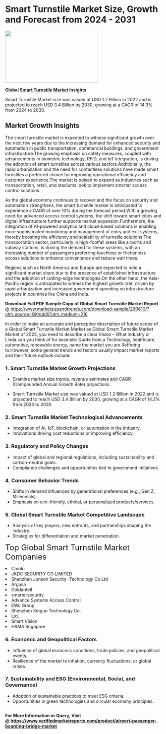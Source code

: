 <H1>Smart Turnstile Market Size, Growth and Forecast from 2024 - 2031</H1><img class="aligncenter size-medium wp-image-584254" src="https://thirdeyenews.in/wp-content/uploads/2024/09/Global-Market-Research-300x168.jpeg" alt="" width="300" height="168" /><p><strong>Global&nbsp;<a href="https://www.marketsizeandtrends.com/download-sample/290610/?utm_source=Github8j?utm_medium=216">Smart Turnstile Market</a> Insights</strong></p><p>Smart Turnstile Market size was valued at USD 1.2 Billion in 2022 and is projected to reach USD 3.4 Billion by 2030, growing at a CAGR of 14.3% from 2024 to 2030.</p><p><h2>Market Growth Insights</h2> <p>The smart turnstile market is expected to witness significant growth over the next few years due to the increasing demand for enhanced security and automation in public transportation, commercial buildings, and government infrastructure.The growing emphasis on safety measures, coupled with advancements in biometric technology, RFID, and IoT integration, is driving the adoption of smart turnstiles across various sectors.Additionally, the rapid urbanization and the need for contactless solutions have made smart turnstiles a preferred choice for improving operational efficiency and customer experience.The market is poised to expand as industries such as transportation, retail, and stadiums look to implement smarter access control solutions.</p> <p>As the global economy continues to recover and the focus on security and automation strengthens, the smart turnstile market is anticipated to experience a CAGR of over 10% during the forecast period.With a growing need for advanced access control systems, the shift toward smart cities and digital infrastructure further supports market expansion.Furthermore, the integration of AI-powered analytics and cloud-based solutions is enabling more sophisticated monitoring and management of entry and exit systems, thereby boosting the efficiency and scalability of turnstile solutions.The transportation sector, particularly in high-footfall areas like airports and subway stations, is driving the demand for these systems, with an increasing number of passengers preferring touchless or frictionless access solutions to enhance convenience and reduce wait times.</p> <p>Regions such as North America and Europe are expected to hold a significant market share due to the presence of established infrastructure and the adoption of cutting-edge technologies.On the other hand, the Asia-Pacific region is anticipated to witness the highest growth rate, driven by rapid urbanization and increased government spending on infrastructure projects in countries like China and India.</p> <p><span class=""><strong>Download Full PDF Sample Copy of Global Smart Turnstile Market Report</strong> @ <a href="https://www.marketsizeandtrends.com/download-sample/290610/?utm_source=Github8j?utm_medium=216" target="_blank">https://www.marketsizeandtrends.com/download-sample/290610/?utm_source=Github8j?utm_medium=216</a></span></p><p>In order to make an accurate and perceptive description of future scope of a Global&nbsp;Smart Turnstile Market Market as Global&nbsp;Smart Turnstile Market Market of 2025, you need to describe a clear Vision &ndash; What Industry or Linda can you think of for example: Quote from a Technology, healthcare, automotive, renewable energy, name the market you are Reffering to.However, some general trends and factors usually impact market reports and their future outlook include:</p><h3>1.&nbsp;<strong>Smart Turnstile Market Growth Projections</strong></h3><ul><li>Examine market size trends, revenue estimates and CAGR (Compounded Annual Growth Rate) projections.</li><li><p>Smart Turnstile Market size was valued at USD 1.2 Billion in 2022 and is projected to reach USD 3.4 Billion by 2030, growing at a CAGR of 14.3% from 2024 to 2030.</p></li></ul><h3>2.&nbsp;<strong>Smart Turnstile Market Technological Advancements</strong></h3><ul><li>Integration of AI, IoT, blockchain, or automation in the industry.</li><li>Innovations driving cost reductions or improving efficiency.</li></ul><h3>3.&nbsp;<strong>Regulatory and Policy Changes</strong></h3><ul><li>Impact of global and regional regulations, including sustainability and carbon-neutral goals.</li><li>Compliance challenges and opportunities tied to government initiatives.</li></ul><h3>4.&nbsp;<strong>Consumer Behavior Trends</strong></h3><ul><li>Shifts in demand influenced by generational preferences (e.g., Gen Z, Millennials).</li><li>Emphasis on eco-friendly, ethical, or personalized products/services.</li></ul><h3>5.&nbsp;<strong>Global Smart Turnstile Market Competitive Landscape</strong></h3><ul><li>Analysis of key players, new entrants, and partnerships shaping the industry.</li><li>Strategies for differentiation and market penetration.</li></ul><p data-pm-slice="1 1 []"><span style="color: inherit; font-family: inherit; font-size: 25px;">Top Global Smart Turnstile Market Companies</span></p><div class="" data-test-id=""><p><li>Cmolo</li><li> JKDC SECURITY CO LIMITED</li><li> Shenzhen Junson Security -Technology Co.Ltd</li><li> Argusa</li><li> Goldantell</li><li> smartersecurity</li><li> Advance Systems Access Control</li><li> EWc Group</li><li> Shenzhen Xinguo Technology Co.</li><li> Ltd.</li><li> Smart Vision</li><li> HRMS Sngapore</li></p></div><h3>6.&nbsp;<strong>Economic and Geopolitical Factors</strong></h3><ul><li>Influence of global economic conditions, trade policies, and geopolitical events.</li><li>Resilience of the market to inflation, currency fluctuations, or global crises.</li></ul><h3>7.&nbsp;<strong>Sustainability and ESG (Environmental, Social, and Governance)</strong></h3><ul><li>Adoption of sustainable practices to meet ESG criteria.</li><li>Opportunities in green technologies and circular economy principles.</li></ul><h2><strong style="font-size: 14px;">For More Information or Query, Visit @&nbsp;</strong><a style="background-color: #ffffff; font-size: 14px;" href="https://www.marketsizeandtrends.com/report/smart-turnstile-market/" target="_blank">https://www.verifiedmarketreports.com/product/airport-passenger-boarding-bridge-market</a></h2>